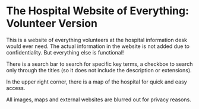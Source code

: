 <h1>The Hospital Website of Everything: Volunteer Version</h1>

<p>This is a website of everything volunteers at the hospital information desk would ever need. The actual information in the website is not added due to confidentiality. But everything else is functional!</p>
<p>There is a search bar to search for specific key terms, a checkbox to search only through the titles (so it does not include the description or extensions).</p>
<p>In the upper right corner, there is a map of the hospital for quick and easy access. </p>
<p>All images, maps and external websites are blurred out for privacy reasons.</p>
